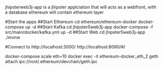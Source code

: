 jhipsterweb3j-app is a jhipster applciation that will acts as a webfront, with a database
ethereum will contain ethereum layer

#Start the apps
##Start Ethereum
cd ethereum/ethereum-docker
docker-compose up -d
##Start Kafka
cd jhipster5web3j-app
docker-compose -f src/main/docker/kafka.yml up -d
##Start Web
cd jhipster5web3j-app
./mvnw

#Connect to
http://localhost:3000/
http://localhost:8080/#/

docker-compose scale eth=10
docker exec -it ethereum-docker_eth_2 geth attach ipc://root/.ethereum/devchain/geth.ipc